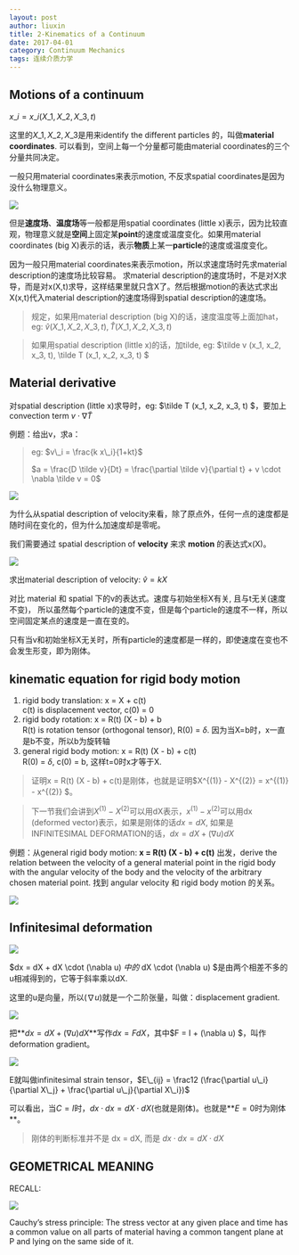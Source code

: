 ```yaml
---
layout: post
author: liuxin
title: 2-Kinematics of a Continuum 
date: 2017-04-01
category: Continuum Mechanics
tags: 连续介质力学
---
```


<script type="text/x-mathjax-config">MathJax.Hub.Config({tex2jax: {inlineMath:[['$','$']]}});</script>
<script type="text/javascript" src="http://cdn.mathjax.org/mathjax/latest/MathJax.js?config=TeX-AMS-MML_HTMLorMML"></script>

## Motions of a continuum
$x\_i = x\_i (X\_1, X\_2, X\_3, t)$

这里的$X\_1, X\_2, X\_3$是用来identify the different particles 的，叫做**material coordinates**. 可以看到，空间上每一个分量都可能由material coordinates的三个分量共同决定。

一般只用material coordinates来表示motion, 不反求spatial coordinates是因为没什么物理意义。

![][image-1]

但是**速度场**、**温度场**等一般都是用spatial coordinates (little x)表示，因为比较直观，物理意义就是**空间**上固定某**point**的速度或温度变化。如果用material coordinates (big X)表示的话，表示**物质**上某一**particle**的速度或温度变化。

因为一般只用material coordinates来表示motion，所以求速度场时先求material description的速度场比较容易。
求material description的速度场时，不是对X求导，而是对x(X,t)求导，这样结果里就只含X了。然后根据motion的表达式求出X(x,t)代入material description的速度场得到spatial description的速度场。

> 规定，如果用material description (big X)的话，速度温度等上面加hat，eg: $\hat v (X\_1, X\_2, X\_3, t), \hat T (X\_1, X\_2, X\_3, t)$  

> 如果用spatial description (little x)的话，加tilde, eg: $\tilde v (x\_1, x\_2, x\_3, t), \tilde T (x\_1, x\_2, x\_3, t) $

## Material derivative
对spatial description (little x)求导时，eg: $\tilde T (x\_1, x\_2, x\_3, t) $，要加上convection term $v \cdot \nabla \tilde T$

例题：给出v，求a：
> eg: $v\_i = \frac{k x\_i}{1+kt}$
> 
> $a = \frac{D \tilde v}{Dt} = \frac{\partial \tilde v}{\partial t} +  v \cdot \nabla \tilde v = 0$

![][image-2]

为什么从spatial description of velocity来看，除了原点外，任何一点的速度都是随时间在变化的，但为什么加速度却是零呢。

我们需要通过 spatial description of **velocity** 来求 **motion** 的表达式x(X)。

![][image-3]

求出material description of velocity: $\hat v = kX$

对比 material 和 spatial 下的v的表达式。速度与初始坐标X有关, 且与t无关(速度不变)， 所以虽然每个particle的速度不变，但是每个particle的速度不一样，所以空间固定某点的速度是一直在变的。
 
只有当v和初始坐标X无关时，所有particle的速度都是一样的，即使速度在变也不会发生形变，即为刚体。

## kinematic equation for rigid body motion
1. rigid body translation: x = X + c(t)  
	c(t) is displacement vector, c(0) = 0
2. rigid body rotation: x = R(t) (X - b) + b  
	R(t) is rotation tensor (orthogonal tensor), R(0) = $\delta$. 因为当X=b时，x一直是b不变，所以b为旋转轴
3. general rigid body motion: x = R(t) (X - b) + c(t)  
	R(0) = $\delta$, c(0) = b, 这样t=0时x才等于X.

> 证明x = R(t) (X - b) + c(t)是刚体，也就是证明$X^{(1)} - X^{(2)} = x^{(1)} - x^{(2)} $。

> 下一节我们会讲到$X^{(1)} - X^{(2)}$可以用dX表示，$x^{(1)} -  x^{(2)}$可以用dx (deformed vector)表示，如果是刚体的话$dx = dX$, 如果是INFINITESIMAL DEFORMATION的话，$dx = dX + (\nabla u) dX$

例题：从general rigid body motion: **x = R(t) (X - b) + c(t)** 出发，derive the relation between the velocity of a general material point in the rigid body with the angular velocity of the body and the velocity of the arbitrary chosen material point. 找到 angular velocity 和 rigid body motion 的关系。

![][image-4]

## Infinitesimal deformation

![][image-5]

$dx = dX + dX \cdot (\nabla u) $中的$ dX \cdot (\nabla u) $是由两个相差不多的u相减得到的，它等于斜率乘以dX.

这里的u是向量，所以$(\nabla u)$就是一个二阶张量，叫做：displacement gradient.

![][image-6]

把**$dx = dX + (\nabla u) dX$**写作$dx =F dX$，其中$F = I + (\nabla u) $，叫作deformation gradient。

![][image-7]

E就叫做infinitesimal strain tensor，$E\_{ij} = \frac12 (\frac{\partial u\_i}{\partial X\_j} + \frac{\partial u\_j}{\partial X\_i})$

可以看出，当$C=I$时，$dx \cdot dx = dX \cdot dX$(也就是刚体)。也就是**$E=0$时为刚体**。

> 刚体的判断标准并不是 dx = dX, 而是 $dx \cdot dx = dX \cdot dX$

## GEOMETRICAL MEANING 

RECALL:

![][image-8]

Cauchy’s stress principle: The stress vector at any given place and time has a common value on all parts of material having a common tangent plane at P and lying on the same side of it. 







[image-1]:	http://wx1.sinaimg.cn/mw690/8db2c8cbgy1fi0helc3etj20nw0bjwgo.jpg
[image-2]:	http://wx4.sinaimg.cn/mw690/8db2c8cbgy1fi0lonjhfgj20cq084t9r.jpg
[image-3]:	http://wx2.sinaimg.cn/mw690/8db2c8cbgy1fi0loqj9jzj20e809jwfq.jpg
[image-4]:	http://wx3.sinaimg.cn/mw690/8db2c8cbgy1fi0qs4hxo4j20gr0ffgo2.jpg
[image-5]:	http://wx3.sinaimg.cn/mw690/8db2c8cbgy1fi1c68n4s1j20hj08q3zm.jpg
[image-6]:	http://wx1.sinaimg.cn/mw690/8db2c8cbgy1fi1cr0ctbrj20eo04g3z6.jpg
[image-7]:	http://wx2.sinaimg.cn/mw690/8db2c8cbgy1fi1cr28rl5j20fb080wfj.jpg
[image-8]:	http://wx1.sinaimg.cn/mw690/8db2c8cbgy1fi1e0xjmdoj20f403ojry.jpg